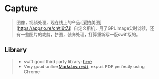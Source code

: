 # Capture

> 图像，视频处理，现在线上的产品:[爱拍美图] (https://appsto.re/cn/ti6t7.i), 自定义相机，用了GPUImage实时滤镜，还有一些图片的裁剪，拼图，装饰处理，打算重新写一版swift版的。

## Library

> * swift good third party library: [here](http://www.ioscookies.com)
> * Very good online [Markdown edit](https://stackedit.io/editor), export PDF perfectly using Chrome
